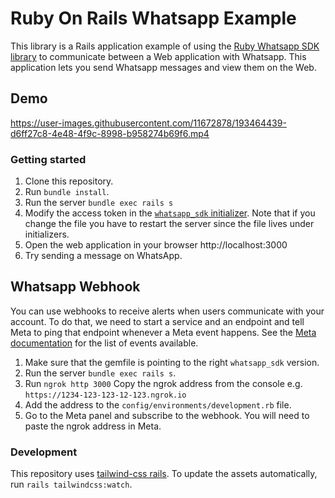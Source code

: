# Ruby On Rails Whatsapp Example

This library is a Rails application example of using the [Ruby Whatsapp SDK library](https://github.com/ignacio-chiazzo/ruby_whatsapp_sdk) to communicate between a Web application with Whatsapp.
This application lets you send Whatsapp messages and view them on the Web.


## Demo

https://user-images.githubusercontent.com/11672878/193464439-d6ff27c8-4e48-4f9c-8998-b958274b69f6.mp4




### Getting started

1. Clone this repository.
1. Run `bundle install`.
1. Run the server `bundle exec rails s`
1. Modify the access token in the [`whatsapp_sdk` initializer](https://github.com/ignacio-chiazzo/ruby_on_rails_whatsapp_example/blob/main/config/initializers/whatsapp_sdk.rb#L2). Note that if you change the file you have to restart the server since the file lives under initializers.
1. Open the web application in your browser http://localhost:3000
1. Try sending a message on WhatsApp.

## Whatsapp Webhook

You can use webhooks to receive alerts when users communicate with your account. To do that, we need to start a service and an endpoint and tell Meta to ping that endpoint whenever a Meta event happens. See the [Meta documentation](https://developers.facebook.com/docs/whatsapp/cloud-api/webhooks/components) for the list of events available.

1. Make sure that the gemfile is pointing to the right `whatsapp_sdk` version.
1. Run the server `bundle exec rails s`.
1. Run `ngrok http 3000` 
Copy the ngrok address from the console e.g. `https://1234-123-123-12-123.ngrok.io`
1. Add the address to the `config/environments/development.rb` file.
1. Go to the Meta panel and subscribe to the webhook. You will need to paste the ngrok address in Meta.

### Development

This repository uses [tailwind-css rails](https://github.com/rails/tailwindcss-rails). To update the assets automatically, run `rails tailwindcss:watch`.
